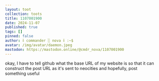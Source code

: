 ```yaml
---
layout: toot
collection: toots
title: 1107001900
date: 2024-11-07
published: true
tags: []
pinned: false
author: ⸸ commander ░ nova ⸸ :~$
avatar: /img/avatar/daemon.jpeg
mastodon: https://mastodon.online/@cmdr_nova/1107001900
---
```


okay, I have to tell github what the base URL of my website is so that it can construct the post URL as it's sent to neocities and hopefully, post something useful
